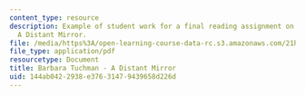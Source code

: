 ```yaml
---
content_type: resource
description: Example of student work for a final reading assignment on Barbara Tuchman's
  A Distant Mirror.
file: /media/https%3A/open-learning-course-data-rc.s3.amazonaws.com/21h-306-the-emergence-of-europe-500-1300-fall-2003/144ab0422938e37631479439658d226d_medievaltuchman.pdf
file_type: application/pdf
resourcetype: Document
title: Barbara Tuchman - A Distant Mirror
uid: 144ab042-2938-e376-3147-9439658d226d
---
```

